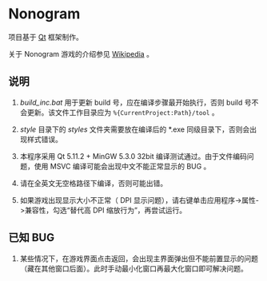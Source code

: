 # Nonogram

项目基于 [Qt](https://www.qt.io/) 框架制作。

关于 Nonogram 游戏的介绍参见 [Wikipedia](https://en.wikipedia.org/wiki/Nonogram) 。

## 说明

1. *build_inc.bat* 用于更新 build 号，应在编译步骤最开始执行，否则 build 号不会更新。该文件工作目录应为 `%{CurrentProject:Path}/tool` 。

2. *style* 目录下的 *styles* 文件夹需要放在编译后的 \*.exe 同级目录下，否则会出现样式错误。

3. 本程序采用 Qt 5.11.2 + MinGW 5.3.0 32bit 编译测试通过。由于文件编码问题，使用 MSVC 编译可能会出现中文不能正常显示的 BUG 。

4. 请在全英文无空格路径下编译，否则可能出错。

5. 如果游戏出现显示大小不正常（ DPI 显示问题），请右键单击应用程序->属性->兼容性，勾选“替代高 DPI 缩放行为”，再尝试运行。


## 已知 BUG

1. 某些情况下，在游戏界面点击返回，会出现主界面弹出但不能前置显示的问题（藏在其他窗口后面）。此时手动最小化窗口再最大化窗口即可解决问题。
